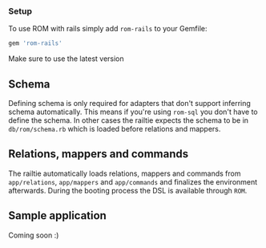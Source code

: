 ### Setup

To use ROM with rails simply add `rom-rails` to your Gemfile:

``` ruby
gem 'rom-rails'
```

Make sure to use the latest version

## Schema

Defining schema is only required for adapters that don't support inferring schema
automatically. This means if you're using `rom-sql` you don't have to define the schema.
In other cases the railtie expects the schema to be in `db/rom/schema.rb` which
is loaded before relations and mappers.

## Relations, mappers and commands

The railtie automatically loads relations, mappers and commands from
`app/relations`, `app/mappers` and `app/commands` and finalizes the environment
afterwards. During the booting process the DSL is available through `ROM`.

## Sample application

Coming soon :)
